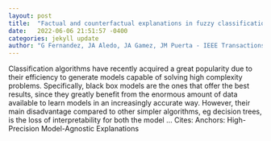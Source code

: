 ```yaml
---
layout: post
title:  "Factual and counterfactual explanations in fuzzy classification trees"
date:   2022-06-06 21:51:57 -0400
categories: jekyll update
author: "G Fernandez, JA Aledo, JA Gamez, JM Puerta - IEEE Transactions on Fuzzy Systems, 2022"
---
```

Classification algorithms have recently acquired a great popularity due to their efficiency to generate models capable of solving high complexity problems. Specifically, black box models are the ones that offer the best results, since they greatly benefit from the enormous amount of data available to learn models in an increasingly accurate way. However, their main disadvantage compared to other simpler algorithms, eg decision trees, is the loss of interpretability for both the model …
Cites: ‪Anchors: High-Precision Model-Agnostic Explanations‬  